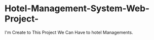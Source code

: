 # Hotel-Management-System-Web-Project-
 I'm Create to This Project We Can Have to hotel Managements.
